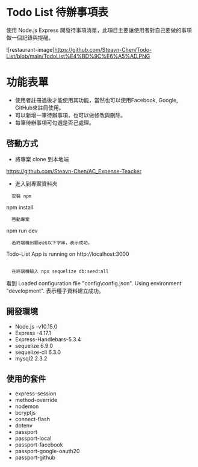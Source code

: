 # Todo List 待辦事項表
使用 Node.js Express 開發待事項清單，此項目主要讓使用者對自己要做的事項做一個記錄與提醒。

![restaurant-image]https://github.com/Steavn-Chen/Todo-List/blob/main/TodoList%E4%BD%9C%E6%A5%AD.PNG

# 功能表單

-  使用者註冊過後才能使用其功能，當然也可以使用Facebook, Google, GitHub來註冊使用。
-  可以新增一筆待辦事項，也可以做修改與刪除。
-  每筆待辦事項可勾選是否己處理。

## 啓動方式

- 將專案 clone 到本地端

https://github.com/Steavn-Chen/AC_Expense-Teacker

-  進入到專案資料夾
```
  安裝 npm
```
  npm install
```
  啓動專案
```
  npm run dev
```
  若終端機出顥示出以下字串，表示成功。
```
  Todo-List App is running on http://localhost:3000
```

  在終端機輸入 npx sequelize db:seed:all
```
  看到 Loaded configuration file "config\config.json".
       Using environment "development". 
      表示種子資料建立成功。

## 開發環境

- Node.js -v10.15.0
- Express -4.17.1
- Express-Handlebars-5.3.4
- sequelize 6.9.0
- sequelize-cli 6.3.0
- mysql2 2.3.2

## 使用的套件

- express-session
- method-override
- nodemon
- bcryptjs
- connect-flash
- dotenv
- passport
- passport-local
- passport-facebook
- passport-google-oauth20
- passport-github
